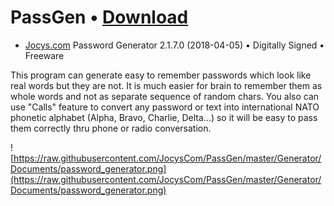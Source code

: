 
# PassGen • [Download](http://www.jocys.com/Files/Software/PassGen.zip)
 * <a target="_blank" href="http://www.jocys.com">Jocys.com</a> Password Generator 2.1.7.0 (2018-04-05) • Digitally Signed • Freeware

This program can generate easy to remember passwords which look like real words but they are not. It is much easier for brain to remember them as whole words and not as separate sequence of random chars. You also can use "Calls" feature to convert any password or text into international NATO phonetic alphabet (Alpha, Bravo, Charlie, Delta...) so it will be easy to pass them correctly thru phone or radio conversation.

![https://raw.githubusercontent.com/JocysCom/PassGen/master/Generator/Documents/password_generator.png](https://raw.githubusercontent.com/JocysCom/PassGen/master/Generator/Documents/password_generator.png)

